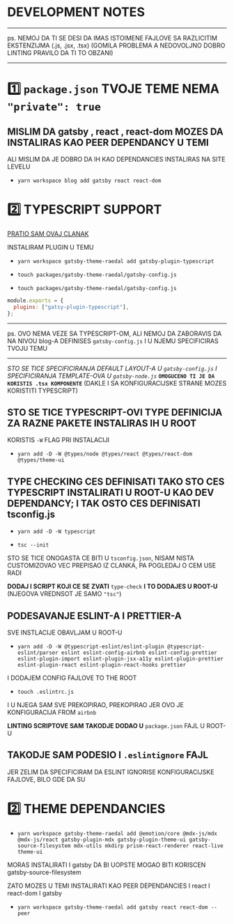 # DEVELOPMENT NOTES

---

ps. NEMOJ DA TI SE DESI DA IMAS ISTOIMENE FAJLOVE SA RAZLICITIM EKSTENZIJMA (.js, .jsx, .tsx) (GOMILA PROBLEMA A NEDOVOLJNO DOBRO LINTING PRAVILO DA TI TO OBZANI)

---

# :one: `package.json` TVOJE TEME **NEMA** `"private": true`

## MISLIM DA gatsby , react , react-dom MOZES DA INSTALIRAS KAO PEER DEPENDANCY U TEMI

ALI MISLIM DA JE DOBRO DA IH KAO DEPENDANCIES INSTALIRAS NA SITE LEVELU

- `yarn workspace blog add gatsby react react-dom`

# :two: TYPESCRIPT SUPPORT

[PRATIO SAM OVAJ CLANAK](https://www.lekoarts.de/en/blog/setting-up-a-gatsby-themes-workspace-with-typescript-eslint-and-cypress)

INSTALIRAM PLUGIN U TEMU

- `yarn workspace gatsby-theme-raedal add gatsby-plugin-typescript`

- `touch packages/gatsby-theme-raedal/gatsby-config.js`

- `touch packages/gatsby-theme-raedal/gatsby-config.js`

```js
module.exports = {
  plugins: ["gatsy-plugin-typescript"],
};
```

---

ps. OVO NEMA VEZE SA TYPESCRIPT-OM, ALI NEMOJ DA ZABORAVIS DA NA NIVOU blog-A DEFINISES `gatsby-config.js` I U NJEMU SPECIFICIRAS TVOJU TEMU

---

_STO SE TICE SPECIFICIRANJA DEFAULT LAYOUT-A U `gatsby-config.js` I SPECIFICIRANJA TEMPLATE-OVA U `gatsby-node.js`_ **`OMOGUCENO TI JE DA KORISTIS .tsx KOMPONENTE`** (DAKLE I SA KONFIGURACIJSKE STRANE MOZES KORISTITI TYPESCRIPT)

## STO SE TICE TYPESCRIPT-OVI TYPE DEFINICIJA ZA RAZNE PAKETE INSTALIRAS IH U ROOT

KORISTIS `-W` FLAG PRI INSTALACIJI

- `yarn add -D -W @types/node @types/react @types/react-dom @types/theme-ui`

## TYPE CHECKING CES DEFINISATI TAKO STO CES TYPESCRIPT INSTALIRATI U ROOT-U KAO DEV DEPENDANCY; I TAK OSTO CES DEFINISATI tsconfig.js

- `yarn add -D -W typescript`

- `tsc --init`

STO SE TICE ONOGASTA CE BITI U `tsconfig.json`, NISAM NISTA CUSTOMIZOVAO VEC PREPISAO IZ CLANKA, PA POGLEDAJ O CEM USE RADI

**DODAJ I SCRIPT KOJI CE SE ZVATI** `type-check` **I TO DODAJES U ROOT-U** (NJEGOVA VREDNSOT JE SAMO `"tsc"`)

## PODESAVANJE ESLINT-A I PRETTIER-A

SVE INSTLACIJE OBAVLJAM U ROOT-U

- `yarn add -D -W @typescript-eslint/eslint-plugin @typescript-eslint/parser eslint eslint-config-airbnb eslint-config-prettier eslint-plugin-import eslint-plugin-jsx-a11y eslint-plugin-prettier eslint-plugin-react eslint-plugin-react-hooks prettier`

I DODAJEM CONFIG FAJLOVE TO THE ROOT

- `touch .eslintrc.js`

I U NJEGA SAM SVE PREKOPIRAO, PREKOPIRAO JER OVO JE KONFIGURACIJA FROM `airbnb`

**LINTING SCRIPTOVE SAM TAKODJE DODAO U** `package.json` FAJL U ROOT-U

## TAKODJE SAM PODESIO I `.eslintignore` FAJL

JER ZELIM DA SPECIFICIRAM DA ESLINT IGNORISE KONFIGURACIJSKE FAJLOVE, BILO GDE DA SU

# :two: THEME DEPENDANCIES

- `yarn workspace gatsby-theme-raedal add @emotion/core @mdx-js/mdx @mdx-js/react gatsby-plugin-mdx gatsby-plugin-theme-ui gatsby-source-filesystem mdx-utils mkdirp prism-react-renderer react-live theme-ui`

MORAS INSTALIRATI I gatsby DA BI UOPSTE MOGAO BITI KORISCEN gatsby-source-filesystem

ZATO MOZES U TEMI INSTALIRATI KAO PEER DEPENDANCIES I react I react-dom I gatsby

- `yarn workspace gatsby-theme-raedal add gatsby react react-dom --peer`
